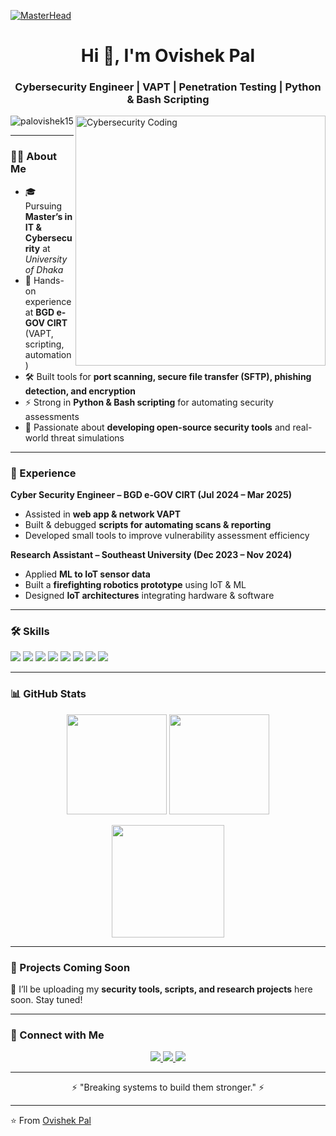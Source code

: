 [![MasterHead](https://www.silextechnology.com/hubfs/Blog_Images/1_ktMRyTnut5YK_0LoEJebUA.gif)](https://linkedin.com/in/info-ovishekpal)


<h1 align="center">Hi 👋, I'm Ovishek Pal</h1>
<h3 align="center">Cybersecurity Engineer | VAPT | Penetration Testing | Python & Bash Scripting</h3>

<img align="right" alt="Cybersecurity Coding" width="400" src="https://cdn.dribbble.com/users/1162077/screenshots/3848914/programmer.gif">
<p align="left"> 
  <img src="https://komarev.com/ghpvc/?username=palovishek15&label=Profile%20views&color=0e75b6&style=flat" alt="palovishek15" /> 
</p>

---

### 👨‍💻 About Me
- 🎓 Pursuing **Master’s in IT & Cybersecurity** at *University of Dhaka*  
- 🔐 Hands-on experience at **BGD e-GOV CIRT** (VAPT, scripting, automation)  
- 🛠️ Built tools for **port scanning, secure file transfer (SFTP), phishing detection, and encryption**  
- ⚡ Strong in **Python & Bash scripting** for automating security assessments  
- 🚀 Passionate about **developing open-source security tools** and real-world threat simulations  

---

### 💼 Experience
**Cyber Security Engineer – BGD e-GOV CIRT (Jul 2024 – Mar 2025)**  
- Assisted in **web app & network VAPT**  
- Built & debugged **scripts for automating scans & reporting**  
- Developed small tools to improve vulnerability assessment efficiency  

**Research Assistant – Southeast University (Dec 2023 – Nov 2024)**  
- Applied **ML to IoT sensor data**  
- Built a **firefighting robotics prototype** using IoT & ML  
- Designed **IoT architectures** integrating hardware & software  

---

### 🛠️ Skills  
<p align="left">
  <img src="https://img.shields.io/badge/Python-3776AB?logo=python&logoColor=white" />
  <img src="https://img.shields.io/badge/Bash-121011?logo=gnu-bash&logoColor=white" />
  <img src="https://img.shields.io/badge/Linux-FCC624?logo=linux&logoColor=black" />
  <img src="https://img.shields.io/badge/MySQL-4479A1?logo=mysql&logoColor=white" />
  <img src="https://img.shields.io/badge/Docker-2496ED?logo=docker&logoColor=white" />
  <img src="https://img.shields.io/badge/Networking-0078D7?logo=cisco&logoColor=white" />
  <img src="https://img.shields.io/badge/BurpSuite-FF6633?logo=burp-suite&logoColor=white" />
  <img src="https://img.shields.io/badge/IoT-4cc9f0?logo=raspberry-pi&logoColor=white" />
</p>

---

### 📊 GitHub Stats  
<p align="center">
  <img src="https://github-readme-stats.vercel.app/api?username=palovishek15&show_icons=true&theme=tokyonight" height="160"/>
  <img src="https://github-readme-stats.vercel.app/api/top-langs?username=palovishek15&show_icons=true&layout=compact&theme=tokyonight" height="160"/>
</p>

<p align="center">
  <img src="https://github-readme-streak-stats.herokuapp.com/?user=palovishek15&theme=tokyonight" height="180"/>
</p>

---

### 🚀 Projects Coming Soon  
📌 I’ll be uploading my **security tools, scripts, and research projects** here soon. Stay tuned!  

---

### 🤝 Connect with Me  
<p align="center">
  <a href="https://linkedin.com/in/info-ovishekpal" target="_blank">
    <img src="https://img.shields.io/badge/LinkedIn-0A66C2?logo=linkedin&logoColor=white" />
  </a>
  <a href="https://github.com/palovishek15" target="_blank">
    <img src="https://img.shields.io/badge/GitHub-181717?logo=github&logoColor=white" />
  </a>
  <a href="mailto:info.palovishek@gmail.com">
    <img src="https://img.shields.io/badge/Email-D14836?logo=gmail&logoColor=white" />
  </a>
</p>

---

<p align="center">⚡ "Breaking systems to build them stronger." ⚡</p>

---
⭐️ From [Ovishek Pal](https://github.com/palovishek15)
